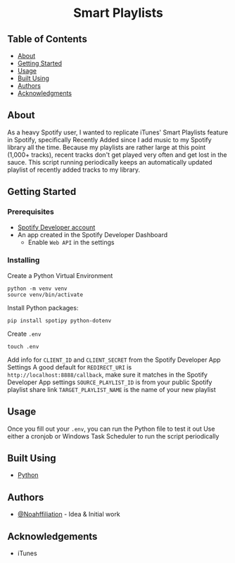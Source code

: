 <h1 align="center">Smart Playlists</h1>

## Table of Contents
- [About](#about)
- [Getting Started](#getting_started)
- [Usage](#usage)
- [Built Using](#built_using)
- [Authors](#authors)
- [Acknowledgments](#acknowledgement)

## About <a name = "about"></a>
As a heavy Spotify user, I wanted to replicate iTunes' Smart Playlists feature in Spotify, specifically Recently Added since I add music to my Spotify library all the time. Because my playlists are rather large at this point (1,000+ tracks), recent tracks don't get played very often and get lost in the sauce. This script running periodically keeps an automatically updated playlist of recently added tracks to my library.

## Getting Started <a name = "getting_started"></a>
### Prerequisites
- [Spotify Developer account](https://developer.spotify.com/)
- An app created in the Spotify Developer Dashboard
    - Enable `Web API` in the settings

### Installing
Create a Python Virtual Environment
```
python -m venv venv
source venv/bin/activate
```

Install Python packages:
```
pip install spotipy python-dotenv
```

Create `.env`
```
touch .env
```
Add info for `CLIENT_ID` and `CLIENT_SECRET` from the Spotify Developer App Settings
A good default for `REDIRECT_URI` is `http://localhost:8888/callback`, make sure it matches in the Spotify Developer App settings
`SOURCE_PLAYLIST_ID` is from your public Spotify playlist share link
`TARGET_PLAYLIST_NAME` is the name of your new playlist

## Usage <a name="usage"></a>
Once you fill out your `.env`, you can run the Python file to test it out
Use either a cronjob or Windows Task Scheduler to run the script periodically

## Built Using <a name = "built_using"></a>
- [Python](https://www.python.org/)

## Authors <a name = "authors"></a>
- [@Noahffiliation](https://github.com/Noahffiliation) - Idea & Initial work

## Acknowledgements <a name = "acknowledgement"></a>
- iTunes
